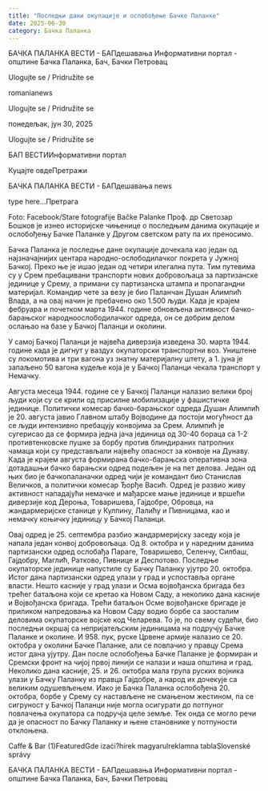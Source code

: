 ```yaml
---
title: "Последњи дани окупације и ослобођење Бачке Паланке"
date: 2025-06-30
category: Бачка Паланка
---
```


БАЧКА ПАЛАНКА ВЕСТИ - БАПдешавања Информативни портал - општине Бачка Паланка, Бач, Бачки Петровац

Ulogujte se / Pridružite se

romanianews

Ulogujte se / Pridružite se

понедељак, јун 30, 2025

Ulogujte se / Pridružite se

БАП ВЕСТИИнформативни портал

Куцајте овдеПретражи

БАЧКА ПАЛАНКА ВЕСТИ - БАПдешавања news

type here...Претрага

Foto: Facebook/Stare fotografije Bačke Palanke
            Проф. др Светозар Бошков је изнео историјске чињенице о последњим данима окупације и ослобођењу Бачке Паланке у Другом светском рату па их преносимо.

Бачка Паланка је последње дане окупације дочекала као један од најзначајнијих центара народно-ослободилачког покрета у Јужној Бачкој. Преко ње је ишао један од четири илегална пута. Тим путевима су у Срем пребацивани транспорти нових добровољаца за партизанске  јединице у Срему, а примани су партизанска штампа и пропагандни материјал.
Командир чете за везу је био Паланчан Душан Алимпић Влада, а на овај начин је пребачено око 1.500 људи. Када је крајем фебруара и почетком марта 1944. године обновљена активност бачко-барањског народноослободилачког одреда, он се добрим делом ослањао на базе у Бачкој Паланци и околини.


У самој Бачкој Паланци је највећа диверзија изведена 30. марта 1944. године када је дигнут у ваздух окупаторски транспортни воз. Уништене су локомотива и три вагона уз знатну материјалну штету, а 1. јуна је запаљено 50 вагона кудеље која је у Бачкој Паланци чекала транспорт у Немачку.


Августа месеца 1944. године се у Бачкој Паланци налазио велики број људи који су се крили од присилне мобилизације у фашистичке јединице. Политички комесар бачко-барањског одреда Душан Алимпић је 20. августа јавио Главном штабу Војводине да постоји могућност да се људи интензивно пребацују конвојима за Срем. Алимпић је сугерисао да се формира једна јача јединица од 30-40 бораца са 1-2 противтенковске пушке за борбу против блиндираних патролних чамаца који су представљали највећу опасност за конвоје на Дунаву.
Када је крајем августа формирана бачко-барањска оперативна зона дотадашњи бачко барањски одред подељен је на пет делова. Један од њих био је бачкопаланачки одред чији је командант био Станислав Величков, а политички комесар Ђорђе Васић. Одред је развио живу активност нападајући немачке и мађарске мање јединице и вршећи диверзије код Дероња, Товаришева, Гајдобре, Обровца, на жандармеријске станице у Кулпину, Лалићу и Пивницама, као и немачку коњичку јединицу у Бачкој Паланци.


Овај одред је 25. септембра разбио жандармеријску заседу која је напала један конвој добровољаца. Од 8. октобра и у наредним данима партизански одред ослобађа Параге, Товаришево, Селенчу, Силбаш, Гајдобру, Маглић, Ратково, Пивнице и Деспотово.
Последње окупаторске јединице напустиле су Бачку Паланку ујутро 20. октобра. Истог дана партизански одред улази у град и успоставља органе власти. Нешто касније у град улази и Осма војвођанска бригада без трећег батаљона који се кретао ка Новом Саду, а неколико дана касније и Војвођанска бригада. Трећи батаљон Осме војвођанске бригаде је приликом напредовања ка Новом Саду водио борбе са заосталим деловима окупаторске војске код Челарева.
То је, по свему судећи, био последњи окршај са непријатељским јединицама на подручју Бачке Паланке и околине. И 958. пук, руске Црвене армије налазио се 20. октобра у околини Бачке Паланке, али се повлачио у правцу Срема истог дана ујутру.
Дан после ослобођења Бачке Паланке је формиран и Сремски фронт на чијој првој линији се налази и наша општина и град. Неколико дана касније, 25. и 26. октобра мала група руских војника улази у Бачку Паланку из правца Гајдобре, а народ их дочекује са великим одушевљењем.
Иако је Бачка Паланка ослобођена 20. октобра, борбе у Срему су настављене не смањеном жестином, па се сигруност у Бачкој Паланци није могла осигурати до потпуног повлачења окупатора са подручја целе земље. Тек онда се могло речи да је опасност по Бачку Паланку и њене становнике у потпуности отклоњена.

Caffe & Bar (1)FeaturedGde izaći?hírek magyarulreklamna tablaSlovenské správy

БАЧКА ПАЛАНКА ВЕСТИ - БАПдешавања Информативни портал - општине Бачка Паланка, Бач, Бачки Петровац
